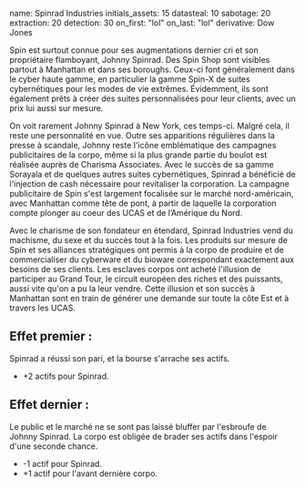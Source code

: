 name: Spinrad Industries
initials_assets: 15
datasteal: 10
sabotage: 20
extraction: 20
detection: 30
on_first: "lol"
on_last: "lol"
derivative: Dow Jones

Spin est surtout connue pour ses augmentations dernier cri et son propriétaire flamboyant, Johnny Spinrad. Des Spin Shop sont visibles partout à Manhattan et dans ses boroughs. Ceux-ci font généralement dans le cyber haute gamme, en particulier la gamme Spin-X de suites cybernétiques pour les modes de vie extrêmes. Évidemment, ils sont également prêts à créer des suites personnalisées pour leur clients, avec un prix lui aussi sur mesure.

On voit rarement Johnny Spinrad à New York, ces temps-ci. Malgré cela, il reste une personnalité en vue. Outre ses apparitions régulières dans la presse à scandale, Johnny reste l'icône emblématique des campagnes publicitaires de la corpo, même si la plus grande partie du boulot est réalisée auprès de Charisma Associates. Avec le succès de sa gamme Sorayala et de quelques autres suites cybernétiques, Spinrad a bénéficié de l'injection de cash nécessaire pour revitaliser la corporation. La campagne publicitaire de Spin s'est largement focalisée sur le marché nord-américain, avec Manhattan comme tête de pont, à partir de laquelle la corporation compte plonger au coeur des UCAS et de l’Amérique du Nord.

Avec le charisme de son fondateur en étendard, Spinrad Industries vend du machisme, du sexe et du succès tout à la fois. Les produits sur mesure de Spin et ses alliances stratégiques ont permis à la corpo de produire et de commercialiser du cyberware et du bioware correspondant exactement aux besoins de ses clients. Les esclaves corpos ont acheté l'illusion de participer au Grand Tour, le circuit européen des riches et des puissants, aussi vite qu'on a pu la leur vendre. Cette illusion et son succès à Manhattan sont en train de générer une demande sur toute la côte Est et à travers les UCAS.

## Effet premier :
Spinrad a réussi son pari, et la bourse s'arrache ses actifs.

* +2 actifs pour Spinrad.

## Effet dernier :
Le public et le marché ne se sont pas laissé bluffer par l'esbroufe de Johnny Spinrad. La corpo est obligée de brader ses actifs dans l'espoir d'une seconde chance.

* -1 actif pour Spinrad.
* +1 actif pour l'avant dernière corpo.
